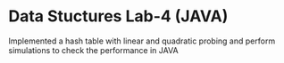 # Data Stuctures Lab-4 (JAVA)
Implemented a hash table with linear and quadratic probing and perform simulations to check the performance in JAVA
